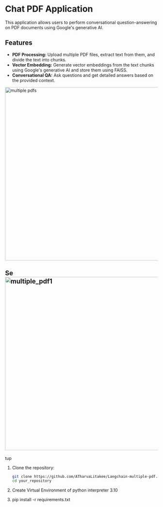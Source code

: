 # Chat PDF Application

This application allows users to perform conversational question-answering on PDF documents using Google's generative AI.

## Features

- **PDF Processing:** Upload multiple PDF files, extract text from them, and divide the text into chunks.
- **Vector Embedding:** Generate vector embeddings from the text chunks using Google's generative AI and store them using FAISS.
- **Conversational QA:** Ask questions and get detailed answers based on the provided context.
<img width="571" alt="multiple pdfs" src="https://github.com/AtharvaLitake/Langchain-multiple-pdf/assets/112816126/1bdcb907-f706-4f17-b2ff-f712069fa37c">

## Se<img width="571" alt="multiple_pdf1" src="https://github.com/AtharvaLitake/Langchain-multiple-pdf/assets/112816126/23994925-b8d7-4b37-b35e-cb0f47b1bfc0">
tup

1. Clone the repository:

   ```bash
   git clone https://github.com/ATharvaLitakee/Langchain-multiple-pdf.git
   cd your_repository
   
2. Create Virtual Environment of python interpreter 3.10

3. pip install -r requirements.txt
